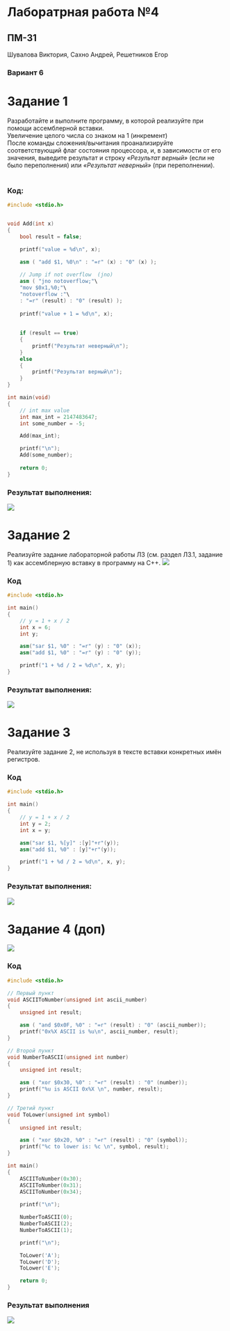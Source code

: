 # Лаборатрная работа №4
## ПМ-31
Шувалова Виктория, Сахно Андрей, Решетников Егор
### Вариант 6

# Задание 1
Разработайте и выполните программу, в которой реализуйте при
помощи ассемблерной вставки.\
Увеличение целого числа со знаком на 1 (инкремент)\
После команды сложения/вычитания проанализируйте соответствующий флаг
состояния процессора, и, в зависимости от его значения, выведите результат и строку *«Результат верный»* (если не было переполнения) или *«Результат неверный»*
(при переполнении).\
&nbsp;

### Код:
````cpp
#include <stdio.h>


void Add(int x)
{
    bool result = false;

    printf("value = %d\n", x);
    
    asm ( "add $1, %0\n" : "=r" (x) : "0" (x) );

    // Jump if not overflow  (jno)
    asm ( "jno notoverflow;"\
    "mov $0x1,%0;"\
    "notoverflow :"\
    : "=r" (result) : "0" (result) );
    
    printf("value + 1 = %d\n", x);
    
    
    if (result == true)
    {
        printf("Результат неверный\n");
    }
    else
    {
        printf("Результат верный\n");
    }
}

int main(void)
{
    // int max value
    int max_int = 2147483647;
    int some_number = -5;

    Add(max_int);

    printf("\n");
    Add(some_number);
    
    return 0;
}
````
### Результат выполнения:
![](Sreenshots/task_1.png)
# Задание 2
Реализуйте задание лабораторной работы Л3 (см. раздел Л3.1, задание 1) как ассемблерную вставку в программу на C++.
![](Sreenshots/task_2_1.png)
### Код
````cpp
#include <stdio.h>

int main()
{
    // y = 1 + x / 2
    int x = 6;
    int y;

    asm("sar $1, %0" : "=r" (y) : "0" (x));
    asm("add $1, %0" : "=r" (y) : "0" (y));

    printf("1 + %d / 2 = %d\n", x, y);
}
````
### Результат выполнения:
![](Sreenshots/task_2_2.png)
# Задание 3
Реализуйте задание 2, не используя в тексте вставки конкретных
имён регистров.
### Код
````cpp
#include <stdio.h>

int main()
{
    // y = 1 + x / 2
    int y = 2;
    int x = y;

    asm("sar $1, %[y]" :[y]"+r"(y));
    asm("add $1, %0" : [y]"+r"(y));

    printf("1 + %d / 2 = %d\n", x, y);
}
````
### Результат выполнения:
![](Sreenshots/task_3.png)
# Задание 4 (доп)
![](Sreenshots/task_4_1.png)
### Код
````cpp
#include <stdio.h>

// Первый пункт
void ASCIIToNumber(unsigned int ascii_number)
{
    unsigned int result;

    asm ( "and $0x0F, %0" : "=r" (result) : "0" (ascii_number));
    printf("0x%X ASCII is %u\n", ascii_number, result);
}

// Второй пункт
void NumberToASCII(unsigned int number)
{
    unsigned int result;

    asm ( "xor $0x30, %0" : "=r" (result) : "0" (number));
    printf("%u is ASCII 0x%X \n", number, result);
}

// Третий пункт
void ToLower(unsigned int symbol)
{
    unsigned int result;

    asm ( "xor $0x20, %0" : "=r" (result) : "0" (symbol));
    printf("%c to lower is: %c \n", symbol, result);
}

int main()
{
    ASCIIToNumber(0x30);
    ASCIIToNumber(0x31);
    ASCIIToNumber(0x34);
    
    printf("\n");

    NumberToASCII(0);
    NumberToASCII(2);
    NumberToASCII(1);

    printf("\n");

    ToLower('A');
    ToLower('D');
    ToLower('E');

    return 0;
}
````
### Результат выполнения
![](Sreenshots/task_4_2.png)